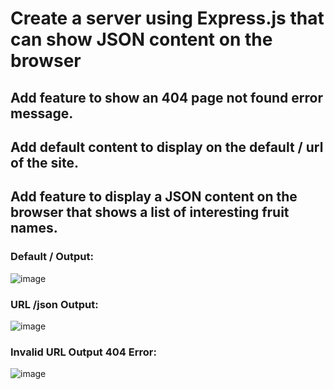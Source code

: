 # Create a server using Express.js that can show JSON content on the browser
## Add feature to show an 404 page not found error message.
## Add default content to display on the default / url of the site.
## Add feature to display a JSON content on the browser that shows a list of interesting fruit names.

### Default / Output:
![image](https://github.com/user-attachments/assets/fc6f2f97-a7cb-4cbc-a0f7-22922986697a)
### URL /json Output:
![image](https://github.com/user-attachments/assets/b0bc65ea-9bbe-43ce-acef-d8020ca29963)
### Invalid URL Output 404 Error:
![image](https://github.com/user-attachments/assets/abb6e2ce-f6f8-478f-9879-8c104da151d4)



